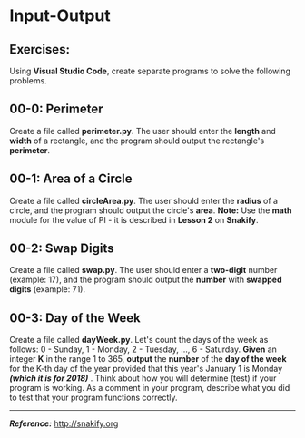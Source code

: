 # Input-Output

## Exercises:

Using **Visual Studio Code**, create separate programs to solve the following problems.

## 00-0: Perimeter
Create a file called **perimeter.py**.  The user should enter the **length** and **width** of a rectangle, and the program should output the rectangle's **perimeter**.

## 00-1: Area of a Circle
Create a file called **circleArea.py**.  The user should enter the **radius** of a circle, and the program should output the circle's **area**.  **Note:**  Use the **math** module for the value of PI - it is described in **Lesson 2** on **Snakify**.

## 00-2: Swap Digits
Create a file called **swap.py**.  The user should enter a **two-digit** number (example: 17), and the program should output the **number** with **swapped digits** (example: 71).

## 00-3: Day of the Week
Create a file called **dayWeek.py**.  Let's count the days of the week as follows: 0 - Sunday, 1 - Monday, 2 - Tuesday, ..., 6 - Saturday. **Given** an integer **K** in the range 1 to 365, **output** the **number** of the **day of the week** for the K-th day of the year provided that this year's January 1 is Monday ***(which it is for 2018)*** .  Think about how you will determine (test) if your program is working.  As a comment in your program, describe what you did to test that your program functions correctly.

---

***Reference:***  http://snakify.org
